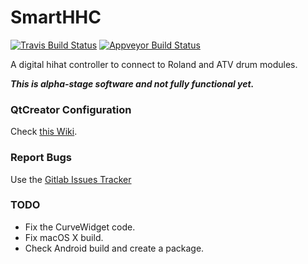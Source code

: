 # SmartHHC

[![Travis Build Status](https://travis-ci.com/azdrums/smarthhc.svg?branch=master)](https://travis-ci.com/azdrums/smarthhc)
[![Appveyor Build Status](https://ci.appveyor.com/api/projects/status/github/azdrums/smarthhc?svg=true)](https://ci.appveyor.com/project/redtide/smarthhc)

A digital hihat controller to connect to Roland and ATV drum modules.

***This is alpha-stage software and not fully functional yet.***

### QtCreator Configuration

Check [this Wiki](https://github.com/redtide/QTips/wiki).

### Report Bugs
Use the [Gitlab Issues Tracker](https://gitlab.com/azdrums/smarthhc/smarthhc/issues)

### TODO

- Fix the CurveWidget code.
- Fix macOS X build.
- Check Android build and create a package.
